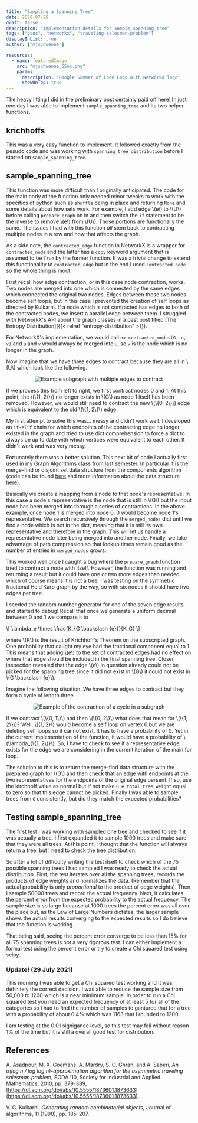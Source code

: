 ```yaml
---
title: "Sampling a Spanning Tree"
date: 2020-07-28
draft: false
description: "Implementation details for sample_spanning_tree"
tags: ["gsoc", "networkx", "traveling-salesman-problem"]
displayInList: true
author: ["mjschwenne"]

resources:
  - name: featuredImage
    src: "mjschwenne_GSoc.png"
    params:
      description: "Google Summer of Code Logo with NetworkX logo"
      showOnTop: true
---
```


The heavy lifting I did in the preliminary post certainly paid off here!
In just one day I was able to implement `sample_spanning_tree` and its two helper functions.

## krichhoffs

This was a very easy function to implement.
It followed exactly from the pesudo code and was working with `spanning_tree_distribution` before I started on `sample_spanning_tree`.

## sample_spanning_tree

This function was more difficult than I originally anticipated.
The code for the main body of the function only needed minor tweaks to work with the specifics of python such as `shuffle` being in place and returning `None` and some details about how sets work.
For example, I add edge \\(e\\) to \\(U\\) before calling `prepare_graph` on in and then switch the `if` statement to be the inverse to remove \\(e\\) from \\(U\\).
Those portions are functionally the same.
The issues I had with this function _all_ stem back to contracting multiple nodes in a row and how that affects the graph.

As a side note, the `contracted_edge` function in NetworkX is a wrapper for `contracted_node` and the latter has a `copy` keyword argument that is assumed to be `True` by the former function.
It was a trivial change to extend this functionality to `contracted_edge` but in the end I used `contracted_node` so the whole thing is moot.

First recall how edge contraction, or in this case node contraction, works.
Two nodes are merged into one which is connected by the same edges which connected the original two nodes.
Edges between those two nodes become self loops, but in this case I prevented the creation of self loops as directed by Kulkarni.
If a node which is not contracted has edges to both of the contracted nodes, we insert a parallel edge between them.
I struggled with NetworkX's API about the graph classes in a past post titled [The Entropy Distribution]({{< relref "entropy-distribution" >}}).

For NetworkX's implementation, we would call `nx.contracted_nodes(G, u, v)` and `u` and `v` would always be merged into `u`, so `v` is the node which is no longer in the graph.

Now imagine that we have three edges to contract because they are all in \\(U\\) which look like the following.

<center><img src="multiple-contraction.png" alt="Example subgraph with multiple edges to contract"></center>

If we process this from left to right, we first contract nodes 0 and 1.
At this point, the \\(\\{1, 2\\}\\) no longer exists in \\(G\\) as node 1 itself has been removed.
However, we would still need to contract the new \\(\\{0, 2\\}\\) edge which is equivalent to the old \\(\\{1, 2\\}\\) edge.

My first attempt to solve this was... messy and didn't work well.
I developed an `if-elif` chain for which endpoints of the contracting edge no longer existed in the graph and tried to use dict comprehension to force a dict to always be up to date with which vertices were equivalent to each other.
It didn't work and was very messy.

Fortunately there was a better solution.
This next bit of code I actually first used in my Graph Algorithms class from last semester.
In particular it is the merge-find or disjoint set data structure from the components algorithm (code can be found [here](https://github.com/mjschwenne/GraphAlgorithms/blob/main/src/Components.py) and more information about the data structure [here](https://en.wikipedia.org/wiki/Disjoint-set_data_structure)).

Basically we create a mapping from a node to that node's representative.
In this case a node's representative is the node that is still in \\(G\\) but the input node has been merged into through a series of contractions.
In the above example, once node 1 is merged into node 0, 0 would become node 1's representative.
We search recursively through the `merged_nodes` dict until we find a node which is not in the dict, meaning that it is still its own representative and therefore in the graph.
This will let us handle a representative node later being merged into another node.
Finally, we take advantage of path compression so that lookup times remain good as the number of entries in `merged_nodes` grows.

This worked well once I caught a bug where the `prepare_graph` function tried to contract a node with itself.
However, the function was running and returning a result but it could have one or two more edges than needed which of course means it is not a tree.
I was testing on the symmetric fractional Held Karp graph by the way, so with six nodes it should have five edges per tree.

I seeded the random number generator for one of the seven edge results and started to debug!
Recall that once we generate a uniform decimal between 0 and 1 we compare it to

\\[
\lambda\_e \times \frac{K\_{G \backslash \{e\}}}{K\_G}
\\]

where \\(K\\) is the result of Krichhoff's Theorem on the subscripted graph.
One probability that caught my eye had the fractional component equal to 1.
This means that adding \\(e\\) to the set of contracted edges had no effect on where that edge should be included in the final spanning tree.
Closer inspection revealed that the edge \\(e\\) in question already could not be picked for the spanning tree since it did not exist in \\(G\\) it could not exist in \\(G \backslash \{e\}\\).

Imagine the following situation.
We have three edges to contract but they form a cycle of length three.

<center><img src="contraction-cycle.png" alt="Example of the contraction of a cycle in a subgraph"></center>

If we contract \\(\\{0, 1\\}\\) and then \\(\\{0, 2\\}\\) what does that mean for \\(\\{1, 2\\}\\)?
Well, \\(\{1, 2\}\\) would become a self loop on vertex 0 but we are deleting self loops so it cannot exist.
It has to have a probability of 0.
Yet in the current implementation of the function, it would have a probability of \\(\lambda\_{\\{1, 2\\}}\\).
So, I have to check to see if a representative edge exists for the edge we are considering in the current iteration of the main for loop.

The solution to this is to return the merge-find data structure with the prepared graph for \\(G\\) and then check that an edge with endpoints at the two representatives for the endpoints of the original edge persent.
If so, use the kirchhoff value as normal but if not make `G_e_total_tree_weight` equal to zero so that this edge cannot be picked.
Finally I was able to sample trees from `G` consistently, but did they match the expected probabilities?

## Testing sample_spanning_tree

The first test I was working with sampled one tree and checked to see if it was actually a tree.
I first expanded it to sample 1000 trees and make sure that they were all trees.
At this point, I thought that the function will always return a tree, but I need to check the tree distribution.

So after a lot of difficulty writing the test itself to check which of the 75 possible spanning trees I had sampled I was ready to check the actual distribution.
First, the test iterates over all the spanning trees, records the products of edge weights and normalizes the data.
(Remember that the actual probability is only _proportional_ to the product of edge weights).
Then I sample 50000 trees and record the actual frequency.
Next, it calculates the percent error from the expected probability to the actual frequency.
The sample size is so large because at 1000 trees the percent error was all over the place but, as the Law of Large Numbers dictates, the larger sample shows the actual results converging to the expected results so I do believe that the function is working.

That being said, seeing the percent error converge to be less than 15% for all 75 spanning trees is not a very rigorous test.
I can either implement a formal test using the percent error or try to create a Chi squared test using scipy.

### Update! (29 July 2021)

This morning I was able to get a Chi squared test working and it was definitely the correct decision.
I was able to reduce the sample size from 50,000 to 1200 which is a near minimum sample.
In order to run a Chi squared test you need an expected frequency of at least 5 for all of the categories so I had to find the number of samples to ganturee that for a tree with a probability of about 0.4% which was 1163 that I rounded to 1200.

I am testing at the 0.01 signigance level, so this test may fail without reason 1% of the time but it is still a overall good test for distribution.

## References

A. Asadpour, M. X. Goemans, A. Mardry, S. O. Ghran, and A. Saberi, _An o(log n / log log n)-approximation algorithm for the asymmetric traveling salesman problem_, SODA ’10,
Society for Industrial and Applied Mathematics, 2010, pp. 379-389, [https://dl.acm.org/doi/abs/10.5555/1873601.1873633](https://dl.acm.org/doi/abs/10.5555/1873601.1873633).

V. G. Kulkarni, _Generating random combinatorial objects_, Journal of algorithms, 11 (1990), pp. 185–207.
